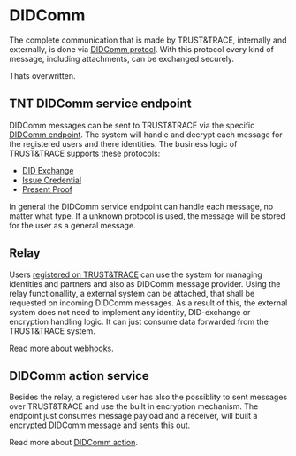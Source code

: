# DIDComm

The complete communication that is made by TRUST&TRACE, internally and externally, is done via [DIDComm protocl](https://github.com/decentralized-identity/DIDComm-js/blob/master/docs/README.md). With this protocol every kind of message, including attachments, can be exchanged securely.

Thats overwritten.

## TNT DIDComm service endpoint

DIDComm messages can be sent to TRUST&TRACE via the specific [DIDComm endpoint](https://tntservices-ce07.azurewebsites.net/api/didcomm). The system will handle and decrypt each message for the registered users and there identities. The business logic of TRUST&TRACE supports these protocols:

* [DID Exchange](https://github.com/hyperledger/aries-rfcs/tree/master/features/0023-did-exchange)
* [Issue Credential](https://github.com/hyperledger/aries-rfcs/tree/master/features/0036-issue-credential)
* [Present Proof](https://github.com/hyperledger/aries-rfcs/tree/master/features/0037-present-proof)

In general the DIDComm service endpoint can handle each message, no matter what type. If a unknown protocol is used, the message will be stored for the user as a general message.

## Relay

Users [registered on TRUST&TRACE](https://app.trust-trace.com) can use the system for managing identities and partners and also as DIDComm message provider. Using the relay functionallity, a external system can be attached, that shall be requested on incoming DIDComm messages. As a result of this, the external system does not need to implement any identity, DID-exchange or encryption handling logic. It can just consume data forwarded from the TRUST&TRACE system.

Read more about [webhooks](https://github.com/evannetwork/tnt-docs/tree/428ebaad43521b00969685cd576c51ef7fc72bc5/didcomm/webhooks/README.md).

## DIDComm action service

Besides the relay, a registered user has also the possiblity to sent messages over TRUST&TRACE and use the built in encryption mechanism. The endpoint just consumes message payload and a receiver, will built a encrypted DIDComm message and sents this out.

Read more about [DIDComm action](https://github.com/evannetwork/tnt-docs/tree/428ebaad43521b00969685cd576c51ef7fc72bc5/services/actions/didcomm/README.md).


